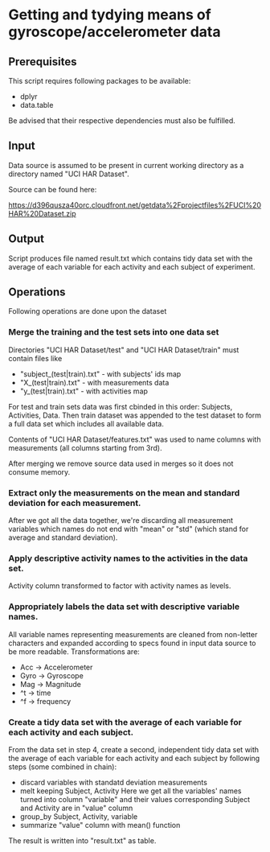 # Getting and tydying means of gyroscope/accelerometer data

## Prerequisites

This script requires following packages to be available:

* dplyr
* data.table

Be advised that their respective dependencies must also be fulfilled.

## Input

Data source is assumed to be present in current working directory as a directory named "UCI HAR Dataset".

Source can be found here:

https://d396qusza40orc.cloudfront.net/getdata%2Fprojectfiles%2FUCI%20HAR%20Dataset.zip

## Output

Script produces file named result.txt which contains tidy data set with the average of each variable for each activity and each subject of experiment.

## Operations

Following operations are done upon the dataset

### Merge the training and the test sets into one data set

Directories "UCI HAR Dataset/test" and "UCI HAR Dataset/train" must contain files like

* "subject_(test|train).txt" - with subjects' ids map
* "X_(test|train).txt" - with measurements data
* "y_(test|train).txt" - with activities map

For test and train sets data was first cbinded in this order: Subjects, Activities, Data.
Then train dataset was appended to the test dataset to form a full data set which includes all available data.

Contents of "UCI HAR Dataset/features.txt" was used to name columns with measurements (all columns starting from 3rd).

After merging we remove source data used in merges so it does not consume memory.

### Extract only the measurements on the mean and standard deviation for each measurement.

After we got all the data together, we're discarding all measurement variables which names do not end with "mean" or "std" (which stand for average and standard deviation).

### Apply descriptive activity names to the activities in the data set.

Activity column transformed to factor with activity names as levels.

### Appropriately labels the data set with descriptive variable names.
All variable names representing measurements are cleaned from non-letter characters 
and expanded according to specs found in input data source to be more readable. Transformations are:

* Acc -> Accelerometer
* Gyro -> Gyroscope
* Mag -> Magnitude
* ^t -> time
* ^f -> frequency

### Create a tidy data set with the average of each variable for each activity and each subject.

From the data set in step 4, create a second, independent tidy data set with the average of each variable for each activity and each subject by following steps (some combined in chain):

* discard variables with standatd deviation measurements
* melt keeping Subject, Activity
    Here we get all the variables' names turned into column "variable" and their values corresponding 
    Subject and Activity are in "value" column
* group_by Subject, Activity, variable
* summarize "value" column with mean() function

The result is written into "result.txt" as table.